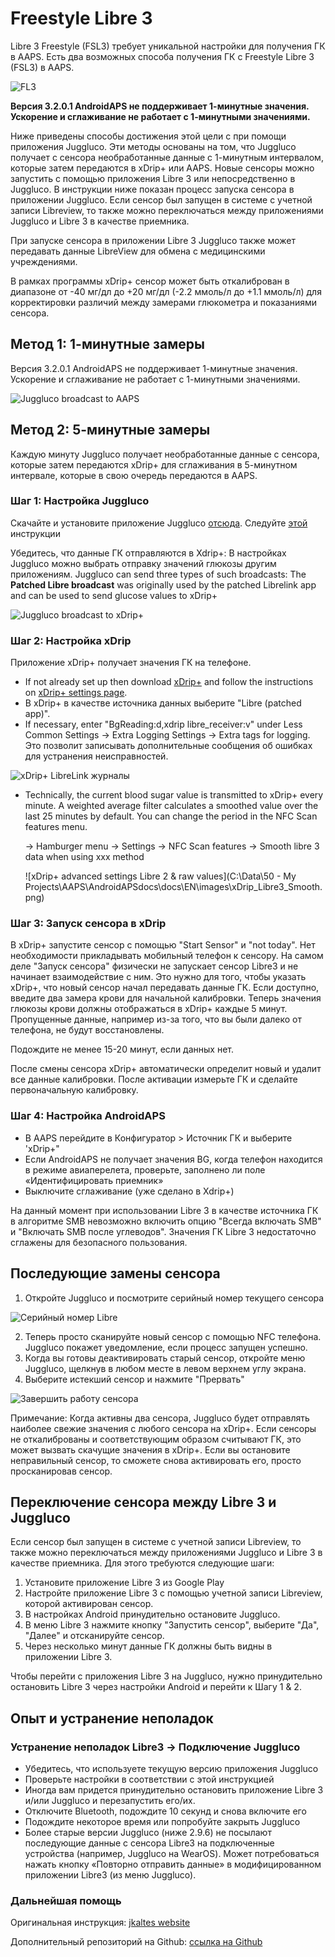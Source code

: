 # **Freestyle Libre 3**

Libre 3 Freestyle (FSL3) требует уникальной настройки для получения ГК в AAPS. Есть два возможных способа получения ГК с Freestyle Libre 3 (FSL3) в AAPS.

![FL3](../images/d912c1d3-06d2-4b58-ad7c-025ca1980fae.jpeg)

**Версия 3.2.0.1 AndroidAPS не поддерживает 1-минутные значения. Ускорение и сглаживание не работает с 1-минутными значениями.**

Ниже приведены способы достижения этой цели с при помощи приложения Juggluco. Эти методы основаны на том, что Juggluco получает с сенсора необработанные данные с 1-минутным интервалом, которые затем передаются в xDrip+ или AAPS. Новые сенсоры можно запустить с помощью приложения Libre 3 или непосредственно в Juggluco. В инструкции ниже показан процесс запуска сенсора в приложении Juggluco. Если сенсор был запущен в системе с учетной записи Libreview, то также можно переключаться между приложениями Juggluco и Libre 3 в качестве приемника.

При запуске сенсора в приложении Libre 3 Juggluco также может передавать данные LibreView для обмена с медицинскими учреждениями.

В рамках программы xDrip+ сенсор может быть откалиброван в диапазоне от -40 мг/дл до +20 мг/дл (-2.2 ммоль/л до +1.1 ммоль/л) для корректировки различий между замерами глюкометра и показаниями сенсора.

## Метод 1: 1-минутные замеры
Версия 3.2.0.1 AndroidAPS не поддерживает 1-минутные значения. Ускорение и сглаживание не работает с 1-минутными значениями.

![Juggluco broadcast to AAPS](../images/Juggluco_AAPS.png)


## Метод 2: 5-минутные замеры
Каждую минуту Juggluco получает необработанные данные с сенсора, которые затем передаются xDrip+ для сглаживания в 5-минутном интервале, которые в свою очередь передаются в AAPS.

### Шаг 1: Настройка Juggluco
Скачайте и установите приложение Juggluco [отсюда](https://www.juggluco.nl/Juggluco/download.html). Следуйте [этой](https://www.juggluco.nl/Juggluco/libre3/) инструкции

Убедитесь, что данные ГК отправляются в Xdrip+: В настройках Juggluco можно выбрать отправку значений глюкозы другим приложениям. Juggluco can send three types of such broadcasts: The **Patched Libre broadcast** was originally used by the patched Librelink app and can be used to send glucose values to xDrip+

![Juggluco broadcast to xDrip+](../images/Juggluco_xDrip.png)

### Шаг 2: Настройка xDrip

Приложение xDrip+ получает значения ГК на телефоне.

- If not already set up then download [xDrip+](https://github.com/NightscoutFoundation/xDrip) and follow the instructions on [xDrip+ settings page](../Configuration/xdrip.md).
- В xDrip+ в качестве источника данных выберите "Libre (patched app)".
- If necessary, enter "BgReading:d,xdrip libre_receiver:v" under Less Common Settings → Extra Logging Settings → Extra tags for logging. Это позволит записывать дополнительные сообщения об ошибках для устранения неисправностей.

![xDrip+ LibreLink журналы](../images/Libre2_Tags.png)

- Technically, the current blood sugar value is transmitted to xDrip+ every minute. A weighted average filter calculates a smoothed value over the last 25 minutes by default. You can change the period in the NFC Scan features menu.

  → Hamburger menu → Settings → NFC Scan features → Smooth libre 3 data when using xxx method

  !\[xDrip+ advanced settings Libre 2 & raw values\](C:\Data\50 - My Projects\AAPS\AndroidAPSdocs\docs\EN\images\xDrip_Libre3_Smooth.png)



### Шаг 3: Запуск сенсора в xDrip

В xDrip+ запустите сенсор с помощью "Start Sensor" и "not today". Нет необходимости прикладывать мобильный телефон к сенсору. На самом деле "Запуск сенсора" физически не запускает сенсор Libre3 и не начинает взаимодействие с ним. Это нужно для того, чтобы указать xDrip+, что новый сенсор начал передавать данные ГК. Если доступно, введите два замера крови для начальной калибровки. Теперь значения глюкозы крови должны отображаться в xDrip+ каждые 5 минут. Пропущенные данные, например из-за того, что вы были далеко от телефона, не будут восстановлены.

Подождите не менее 15-20 минут, если данных нет.

После смены сенсора xDrip+ автоматически определит новый и удалит все данные калибровки. После активации измерьте ГК и сделайте первоначальную калибровку.

### Шаг 4: Настройка AndroidAPS

- В AAPS перейдите в Конфигуратор > Источник ГК и выберите 'xDrip+"
- Если AndroidAPS не получает значения BG, когда телефон находится в режиме авиаперелета, проверьте, заполнено ли поле «Идентифицировать приемник»
- Выключите сглаживание (уже сделано в Xdrip+)

На данный момент при использовании Libre 3 в качестве источника ГК в алгоритме SMB невозможно включить опцию "Всегда включать SMB" и "Включать SMB после углеводов". Значения ГК Libre 3 недостаточно сглажены для безопасного пользования.



## Последующие замены сенсора

1. Откройте Juggluco и посмотрите серийный номер текущего сенсора

![Серийный номер Libre](../images/libre3/step\_13.jpg)

2. Теперь просто сканируйте новый сенсор с помощью NFC телефона. Juggluco покажет уведомление, если процесс запущен успешно.
3. Когда вы готовы деактивировать старый сенсор, откройте меню Juggluco, щелкнув в любом месте в левом верхнем углу экрана.
4. Выберите истекший сенсор и нажмите "Прервать"

![Завершить работу сенсора](../images/libre3/step\_14.jpg)

Примечание: Когда активны два сенсора, Juggluco будет отправлять наиболее свежие значения с любого сенсора на xDrip+. Если сенсоры не откалиброваны и соответствующим образом считывают ГК, это может вызвать скачущие значения в xDrip+. Если вы остановите неправильный сенсор, то сможете снова активировать его, просто просканировав сенсор.

## Переключение сенсора между Libre 3 и Juggluco

Если сенсор был запущен в системе с учетной записи Libreview, то также можно переключаться между приложениями Juggluco и Libre 3 в качестве приемника. Для этого требуются следующие шаги:

1. Установите приложение Libre 3 из Google Play
2. Настройте приложение Libre 3 с помощью учетной записи Libreview, которой активирован сенсор.
3. В настройках Android принудительно остановите Juggluco.
4. В меню Libre 3 нажмите кнопку "Запустить сенсор", выберите "Да", "Далее" и отсканируйте сенсор.
5. Через несколько минут данные ГК должны быть видны в приложении Libre 3.

Чтобы перейти с приложения Libre 3 на Juggluco, нужно принудительно остановить Libre 3 через настройки Android и перейти к Шагу 1 & 2.

## Опыт и устранение неполадок

### Устранение неполадок Libre3 -> Подключение Juggluco

- Убедитесь, что используете текущую версию приложения Juggluco
- Проверьте настройки в соответствии с этой инструкцией
- Иногда вам придется принудительно остановить приложение Libre 3 и/или Juggluco и перезапустить его/их.
- Отключите Bluetooth, подождите 10 секунд и снова включите его
- Подождите некоторое время или попробуйте закрыть Juggluco
- Более старые версии Juggluco (ниже 2.9.6) не посылают последующие данные с сенсора Libre3 на подключенные устройства (например, Juggluco на WearOS). Может потребоваться нажать кнопку «Повторно отправить данные» в модифицированном приложении Libre3 (из меню Juggluco).

### Дальнейшая помощь

Оригинальная инструкция: [jkaltes website](https://www.juggluco.nl/Juggluco/libre3/)

Дополнительный репозиторий на Github: [ссылка на Github](https://github.com/maheini/FreeStyle-Libre-3-patch)
